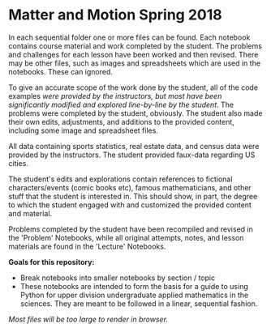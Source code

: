 # Matter and Motion Spring 2018

In each sequential folder one or more files can be found. Each notebook contains course material and work completed by the student. The problems and challenges for each lesson have been worked and then revised. There may be other files, such as images and spreadsheets which are used in the notebooks. These can ignored.

To give an accurate scope of the work done by the student, all of the code examples *were provided by the instructors, but most have been significantly modified and explored line-by-line by the student*. The problems were completed by the student, obviously.  The student also made their own edits, adjustments, and additions to the provided content, including some image and spreadsheet files.

All data containing sports statistics, real estate data, and census data were provided by the instructors. The student provided faux-data regarding US cities.

The student's edits and explorations contain references to fictional characters/events (comic books etc), famous mathematicians, and other stuff that the student is interested in. This should show, in part, the degree to which the student engaged with and customized the provided content and material. 

Problems completed by the student have been recompiled and revised in the 'Problem' Notebooks, while all original attempts, notes, and lesson materials are found in the 'Lecture' Notebooks.

__Goals for this repository:__
 - Break notebooks into smaller notebooks by section / topic
 - These notebooks are intended to form the basis for a guide to using Python for upper division undergraduate applied mathematics in the sciences. They are meant to be followed in a linear, sequential fashion.


*Most files will be too large to render in browser.*

